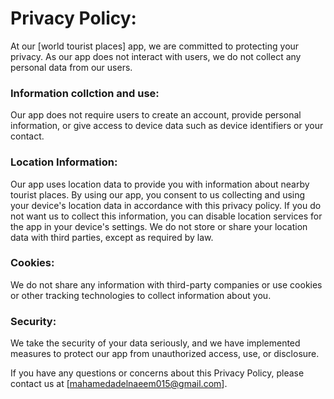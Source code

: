 Privacy Policy:
===============
At our [world tourist places] app, we are committed to protecting your privacy.
As our app does not interact with users, we do not collect any personal data from our users.

### Information collction and use:
Our app does not require users to create an account, provide personal information, or give access to device data such as device identifiers or your contact.

### Location Information: 
Our app uses location data to provide you with information about nearby tourist places. By using our app, you consent to us collecting and using your device's location data in accordance with this privacy policy. If you do not want us to collect this information, you can disable location services for the app in your device's settings.
We do not store or share your location data with third parties, except as required by law.

### Cookies:
We do not share any information with third-party companies or use cookies or other tracking technologies to collect information about you.

### Security:
We take the security of your data seriously, and we have implemented measures to protect our app from unauthorized access, use, or disclosure.

If you have any questions or concerns about this Privacy Policy, please contact us at [mahamedadelnaeem015@gmail.com].
